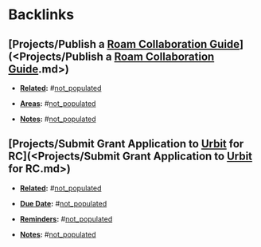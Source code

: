 
# Backlinks
## [Projects/Publish a [Roam Collaboration Guide](<Roam Collaboration Guide.md>)](<Projects/Publish a [Roam Collaboration Guide](<Roam Collaboration Guide.md>).md>)
- **[Related](<Related.md>):** #[not_populated](<not_populated.md>)

- **[Areas](<Areas.md>):** #[not_populated](<not_populated.md>)

- **[Notes](<Notes.md>):** #[not_populated](<not_populated.md>)

## [Projects/Submit Grant Application to [Urbit](<Urbit.md>) for RC](<Projects/Submit Grant Application to [Urbit](<Urbit.md>) for RC.md>)
- **[Related](<Related.md>):** #[not_populated](<not_populated.md>)

- **[Due Date](<Due Date.md>):** #[not_populated](<not_populated.md>)

- **[Reminders](<Reminders.md>):** #[not_populated](<not_populated.md>)

- **[Notes](<Notes.md>):** #[not_populated](<not_populated.md>)

